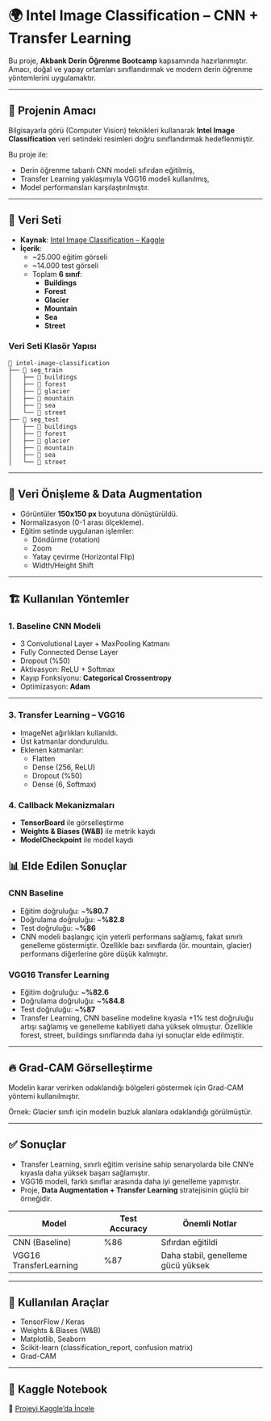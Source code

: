# 🌍 Intel Image Classification – CNN + Transfer Learning

Bu proje, **Akbank Derin Öğrenme Bootcamp** kapsamında hazırlanmıştır. Amacı, doğal ve yapay ortamları sınıflandırmak ve modern derin öğrenme yöntemlerini uygulamaktır.

---

## 🎯 Projenin Amacı
Bilgisayarla görü (Computer Vision) teknikleri kullanarak **Intel Image Classification** veri setindeki resimleri doğru sınıflandırmak hedeflenmiştir.

Bu proje ile:
- Derin öğrenme tabanlı CNN modeli sıfırdan eğitilmiş,
- Transfer Learning yaklaşımıyla VGG16 modeli kullanılmış,
- Model performansları karşılaştırılmıştır.

---

## 📂 Veri Seti
- **Kaynak**: [Intel Image Classification – Kaggle](https://www.kaggle.com/datasets/puneet6060/intel-image-classification)
- **İçerik**:
  - ~25.000 eğitim görseli
  - ~14.000 test görseli
  - Toplam **6 sınıf**:
    - **Buildings**
    - **Forest**
    - **Glacier**
    - **Mountain**
    - **Sea**
    - **Street**

### Veri Seti Klasör Yapısı
```plaintext
📂 intel-image-classification
├── 📂 seg_train
│   ├── 📂 buildings
│   ├── 📂 forest
│   ├── 📂 glacier
│   ├── 📂 mountain
│   ├── 📂 sea
│   └── 📂 street
├── 📂 seg_test
│   ├── 📂 buildings
│   ├── 📂 forest
│   ├── 📂 glacier
│   ├── 📂 mountain
│   ├── 📂 sea
│   └── 📂 street
```

---

## 🧹 Veri Önişleme & Data Augmentation
- Görüntüler **150x150 px** boyutuna dönüştürüldü.  
- Normalizasyon (0-1 arası ölçekleme).
- Eğitim setinde uygulanan işlemler:
  - Döndürme (rotation)  
  - Zoom  
  - Yatay çevirme (Horizontal Flip)  
  - Width/Height Shift

---

## 🏗️ Kullanılan Yöntemler

### 1. Baseline CNN Modeli
- 3 Convolutional Layer + MaxPooling Katmanı 
- Fully Connected Dense Layer  
- Dropout (%50)  
- Aktivasyon: ReLU + Softmax  
- Kayıp Fonksiyonu: **Categorical Crossentropy**  
- Optimizasyon: **Adam**  

---

### 3. Transfer Learning – VGG16
- ImageNet ağırlıkları kullanıldı.
- Üst katmanlar donduruldu.
- Eklenen katmanlar:
  - Flatten
  - Dense (256, ReLU)
  - Dropout (%50)
  - Dense (6, Softmax)

### 4. Callback Mekanizmaları
- **TensorBoard** ile görselleştirme
- **Weights & Biases (W&B)** ile metrik kaydı
- **ModelCheckpoint** ile model kaydı


## 📊 Elde Edilen Sonuçlar

### CNN Baseline
- Eğitim doğruluğu: ~**%80.7**
- Doğrulama doğruluğu: ~**%82.8**
- Test doğruluğu: ~**%86**
- CNN modeli başlangıç için yeterli performans sağlamış, fakat sınırlı genelleme göstermiştir. Özellikle bazı sınıflarda (ör. mountain, glacier) performans diğerlerine göre düşük kalmıştır.

### VGG16 Transfer Learning
- Eğitim doğruluğu: ~**%82.6**
- Doğrulama doğruluğu: ~**%84.8**
- Test doğruluğu: ~**%87**
- Transfer Learning, CNN baseline modeline kıyasla +1% test doğruluğu artışı sağlamış ve genelleme kabiliyeti daha yüksek olmuştur. Özellikle forest, street, buildings sınıflarında daha iyi sonuçlar elde edilmiştir.

---

## 🔥 Grad-CAM Görselleştirme
Modelin karar verirken odaklandığı bölgeleri göstermek için Grad-CAM yöntemi kullanılmıştır.  

Örnek: Glacier sınıfı için modelin buzluk alanlara odaklandığı görülmüştür.  

---

## ✅ Sonuçlar
- Transfer Learning, sınırlı eğitim verisine sahip senaryolarda bile CNN’e kıyasla daha yüksek başarı sağlamıştır.
- VGG16 modeli, farklı sınıflar arasında daha iyi genelleme yapmıştır.
- Proje, **Data Augmentation + Transfer Learning** stratejisinin güçlü bir örneğidir. 

| Model                 | Test Accuracy| Önemli Notlar |
|-----------------------|--------------|---------------|
| CNN (Baseline)        | %86          | Sıfırdan eğitildi |
| VGG16 TransferLearning| %87          | Daha stabil, genelleme gücü yüksek |

---

## 🚀 Kullanılan Araçlar
- TensorFlow / Keras  
- Weights & Biases (W&B)  
- Matplotlib, Seaborn  
- Scikit-learn (classification_report, confusion matrix)  
- Grad-CAM  

---

## 📌 Kaggle Notebook
📎 [Projeyi Kaggle’da İncele](https://www.kaggle.com/code/semateksen/intel-cnn-semateksen)  
